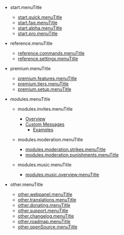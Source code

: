 - start.menuTitle

  - [start.quick.menuTitle](/tr/start.url/start.quick.url.md)
  - [start.faq.menuTitle](/tr/start.url/start.faq.url.md)
  - [start.alpha.menuTitle](/tr/start.url/start.alpha.url.md)
  - [start.pro.menuTitle](/tr/start.url/start.pro.url.md)

- reference.menuTitle

  - [reference.commands.menuTitle](/tr/reference.url/reference.commands.url.md)
  - [reference.settings.menuTitle](/tr/reference.url/reference.settings.url.md)

- premium.menuTitle

  - [premium.features.menuTitle](/tr/premium.url/premium.features.url.md)
  - [premium.tiers.menuTitle](/tr/premium.url/premium.tiers.url.md)
  - [premium.setup.menuTitle](/tr/premium.url/premium.setup.url.md)

- modules.menuTitle

  - modules.invites.menuTitle

    - [Overview](/tr/modules.url/modules.invites.url/commands.md)
    - [Custom Messages](/tr/modules.url/modules.invites.url/custom-messages.md)
      - [Examples](/tr/modules.url/modules.invites.url/examples.md)

  - modules.moderation.menuTitle

    - [modules.moderation.strikes.menuTitle](/tr/modules.url/modules.moderation.url/modules.moderation.strikes.url.md)
    - [modules.moderation.punishments.menuTitle](/tr/modules.url/modules.moderation.url/modules.moderation.punishments.url.md)

  - modules.music.menuTitle

    - [modules.music.overview.menuTitle](/tr/modules.url/modules.music.url/modules.music.overview.url.md)

- other.menuTitle

  - [other.webpanel.menuTitle](/tr/other.url/other.webpanel.url.md)
  - [other.translations.menuTitle](/tr/other.url/other.translations.url.md)
  - [other.donating.menuTitle](/tr/other.url/other.donating.url.md)
  - [other.support.menuTitle](/tr/other.url/other.support.url.md)
  - [other.changelog.menuTitle](/tr/other.url/other.changelog.url.md)
  - [other.roadmap.menuTitle](/tr/other.url/other.roadmap.url.md)
  - [other.openSource.menuTitle](/tr/other.url/other.openSource.url.md)

